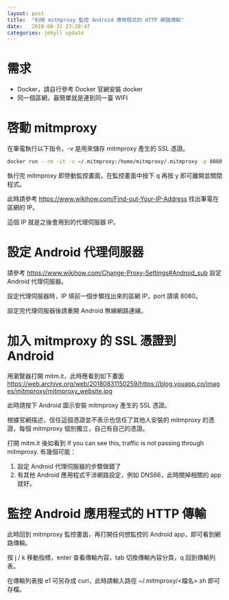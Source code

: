 ```yaml
---
layout: post
title:  "利用 mitmproxy 監控 Android 應用程式的 HTTP 網路傳輸"
date:   2018-08-31 23:28:47
categories: jekyll update
---
```


# 需求

- Docker，請自行參考 Docker 官網安裝 docker
- 同一個區網，最簡單就是連到同一臺 WIFI

# 啓動 mitmproxy

在筆電執行以下指令，-v 是用來儲存 mitmproxy 產生的 SSL 憑證。

```sh
docker run --rm -it -v ~/.mitmproxy:/home/mitmproxy/.mitmproxy -p 8080:8080 mitmproxy/mitmproxy
```

執行完 mitmproxy 即啓動監控畫面，在監控畫面中按下 q 再按 y 即可離開並關閉程式。

此時請參考 <https://www.wikihow.com/Find-out-Your-IP-Address> 找出筆電在區網的 IP。

這個 IP 就是之後會用到的代理伺服器 IP。

# 設定 Android 代理伺服器

請參考 <https://www.wikihow.com/Change-Proxy-Settings#Android_sub> 設定 Android 代理伺服器。

設定代理伺服器時，IP 填前一個步驟找出來的區網 IP，port 請填 8080。

設定完代理伺服器後請重開 Android 無線網路連線。

# 加入 mitmproxy 的 SSL 憑證到 Android

用瀏覽器打開 mitm.it，此時應看到如下畫面 <https://web.archive.org/web/20180831150259/https://blog.youapp.co/images/mitmproxy/mitmproxy_website.jpg>

此時請按下 Android 圖示安裝 mitmproxy 產生的 SSL 憑證。

根據官網描述，信任這個憑證並不表示也信任了其他人安裝的 mitmproxy 的憑證，每個 mitmproxy 個別獨立，自己有自己的憑證。

打開 mitm.it 後如看到 If you can see this, traffic is not passing through mitmproxy. 有幾個可能：

1. 設定 Android 代理伺服器的步驟做錯了
2. 有其他 Android 應用程式干涉網路設定，例如 DNS66，此時關掉相關的 app 就好。

# 監控 Android 應用程式的 HTTP 傳輸

此時回到 mitmproxy 監控畫面，再打開任何想監控的 Android app，即可看到網路傳輸。

按 j / k 移動指標，enter 查看傳輸內容，tab 切換傳輸內容分頁，q 回到傳輸列表。

在傳輸列表按 e1 可另存成 curl，此時請輸入路徑 ~/.mitmproxy/<檔名>.sh 即可存檔。
